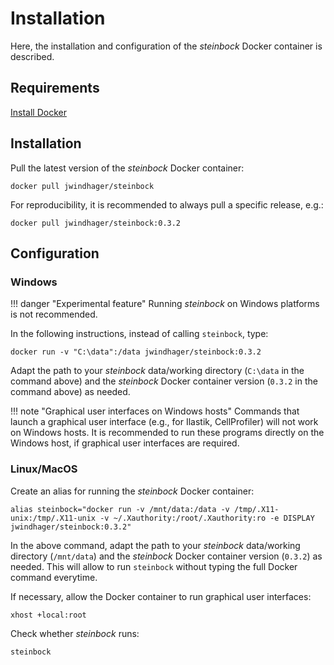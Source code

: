 # Installation

Here, the installation and configuration of the *steinbock* Docker container is described.

## Requirements

[Install Docker](https://docs.docker.com/get-docker/)

## Installation

Pull the latest version of the *steinbock* Docker container:

    docker pull jwindhager/steinbock

For reproducibility, it is recommended to always pull a specific release, e.g.:

    docker pull jwindhager/steinbock:0.3.2

## Configuration

### Windows

!!! danger "Experimental feature"
    Running *steinbock* on Windows platforms is not recommended.

In the following instructions, instead of calling `steinbock`, type:

    docker run -v "C:\data":/data jwindhager/steinbock:0.3.2

Adapt the path to your *steinbock* data/working directory (`C:\data` in the command above) and the *steinbock* Docker container version (`0.3.2` in the command above) as needed.

!!! note "Graphical user interfaces on Windows hosts"
    Commands that launch a graphical user interface (e.g., for Ilastik, CellProfiler) will not work on Windows hosts. It is recommended to run these programs directly on the Windows host, if graphical user interfaces are required.

### Linux/MacOS

Create an alias for running the *steinbock* Docker container:

    alias steinbock="docker run -v /mnt/data:/data -v /tmp/.X11-unix:/tmp/.X11-unix -v ~/.Xauthority:/root/.Xauthority:ro -e DISPLAY jwindhager/steinbock:0.3.2"

In the above command, adapt the path to your *steinbock* data/working directory (`/mnt/data`) and the *steinbock* Docker container version (`0.3.2`) as needed. This will allow to run `steinbock` without typing the full Docker command everytime.

If necessary, allow the Docker container to run graphical user interfaces:

    xhost +local:root

Check whether *steinbock* runs:

    steinbock